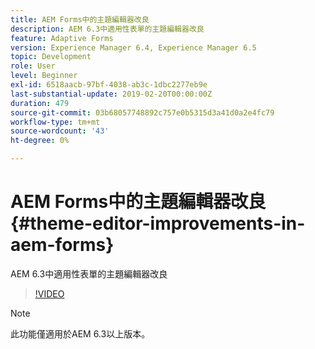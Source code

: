 ```yaml
---
title: AEM Forms中的主題編輯器改良
description: AEM 6.3中適用性表單的主題編輯器改良
feature: Adaptive Forms
version: Experience Manager 6.4, Experience Manager 6.5
topic: Development
role: User
level: Beginner
exl-id: 6518aacb-97bf-4038-ab3c-1dbc2277eb9e
last-substantial-update: 2019-02-20T00:00:00Z
duration: 479
source-git-commit: 03b68057748892c757e0b5315d3a41d0a2e4fc79
workflow-type: tm+mt
source-wordcount: '43'
ht-degree: 0%

---
```


# AEM Forms中的主題編輯器改良{#theme-editor-improvements-in-aem-forms}

AEM 6.3中適用性表單的主題編輯器改良

>[!VIDEO](https://video.tv.adobe.com/v/19497?quality=12&learn=on)

>[!NOTE]
>
>此功能僅適用於AEM 6.3以上版本。
